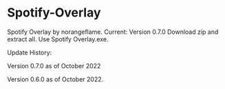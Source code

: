 # Spotify-Overlay

Spotify Overlay by norangeflame. 
Current: Version 0.7.0
Download zip and extract all. Use Spotify Overlay.exe.



Update History:

Version 0.7.0 as of October 2022

Version 0.6.0 as of October 2022.
